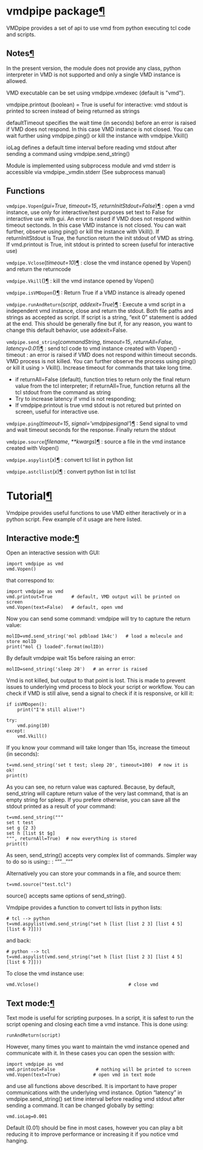 vmdpipe package[¶](#vmdpipe-package "Permalink to this headline")
=================================================================

VMDpipe provides a set of api to use vmd from python executing tcl code
and scripts.

Notes[¶](#module-vmdpipe "Permalink to this headline")
---------------------------------------------------------------

In the present version, the module does not provide any class, python
interpreter in VMD is not supported and only a single VMD instance is
allowed.

VMD executable can be set using vmdpipe.vmdexec (default is "vmd").

vmdpipe.printout (boolean) = True is useful for interactive: vmd stdout
is printed to screen instead of being returned as strings

defaultTimeout specifies the wait time (in seconds) before an error is
raised if VMD does not respond. In this case VMD instance is not closed.
You can wait further using vmdpipe.ping() or kill the instance with
vmdpipe.Vkill()

ioLag defines a default time interval before reading vmd stdout after
sending a command using vmdpipe.send\_string()

Module is implemented using subprocess module and vmd stderr is
accessible via vmdpipe.\_vmdin.stderr (See subprocess manual)

Functions
---------------------------------------------------------------

 `vmdpipe.Vopen`(*gui=True*, *timeout=15*, *returnInitStdout=False*)[¶](#vmdpipe.Vopen "Permalink to this definition")
:   open a vmd instance, use only for interactive/test purposes set text
    to False for interactive use with gui. An error is raised if VMD
    does not respond within timeout sectonds.  In this case VMD instance
    is not closed. You can wait further, observe using ping() or kill
    the instance with Vkill(). If returnInitStdout is True, the
    function return the init stdout of VMD as string. If vmd.printout
    is True, init stdout is printed to screen (useful for interactive
    use)

 `vmdpipe.Vclose`(*timeout=10*)[¶](#vmdpipe.Vclose "Permalink to this definition")
:   close the vmd instance opened by Vopen() and return the returncode

 `vmdpipe.Vkill`()[¶](#vmdpipe.Vkill "Permalink to this definition")
:   kill the vmd instance opened by Vopen()

 `vmdpipe.isVMDopen`()[¶](#vmdpipe.isVMDopen "Permalink to this definition")
:   Return True if a VMD instance is already opened

 `vmdpipe.runAndReturn`(*script*, *addexit=True*)[¶](#vmdpipe.runAndReturn "Permalink to this definition")
:   Execute a vmd script in a independent vmd instance, close and return
    the stdout. Both file paths and strings as accepted as script. If
    script is a string, “exit 0” statement is added at the end. This
    should be generally fine but if, for any reason, you want to change
    this default behavior, use addexit=False.

 `vmdpipe.send_string`(*commandString*, *timeout=15*, *returnAll=False*, *latency=0.01*)[¶](#vmdpipe.send_string "Permalink to this definition")
: send tcl code to vmd instance created with Vopen() - timeout : an
    error is raised if VMD does not respond within timeout
    seconds. VMD process is not killed. You can further observe the
    process using ping() or kill it using > Vkill(). Increase timeout
    for commands that take long time.
* if returnAll=False (default), function tries to return only the
  final return value from the tcl interpreter; if returnAll=True,
  function returns all the tcl stdout from the command as string
* Try to increase latency if vmd is not responding;
* If vmdpipe.printout is true vmd stdout is not retured but printed on
  screen, useful for interactive use.

`vmdpipe.ping`(*timeout=15*, *signal='vmdpipesignal'*)[¶](#vmdpipe.ping "Permalink to this definition")
:   Send signal to vmd and wait timeout seconds for the response.
    Finally return the stdout

`vmdpipe.source`(*filename*, *\*\*kwargs*)[¶](#vmdpipe.source "Permalink to this definition")
:   source a file in the vmd instance created with Vopen()

`vmdpipe.aspylist`(*x*)[¶](#vmdpipe.aspylist "Permalink to this definition")
:   convert tcl list in python list

`vmdpipe.astcllist`(*x*)[¶](#vmdpipe.astcllist "Permalink to this definition")
:   convert python list in tcl list


Tutorial[¶](#tutorial "Permalink to this headline")
===================================================

Vmdpipe provides useful functions to use VMD either iteractively or in a
python script. Few example of it usage are here listed.

Interactive mode:[¶](#interactive-mode "Permalink to this headline")
--------------------------------------------------------------------

Open an interactive session with GUI:

    import vmdpipe as vmd
    vmd.Vopen()

that correspond to:

    import vmdpipe as vmd
    vmd.printout=True       # default, VMD output will be printed on screen
    vmd.Vopen(text=False)   # default, open vmd

Now you can send some command: vmdpipe will try to capture the return
value:

    molID=vmd.send_string('mol pdbload 1k4c')   # load a molecule and store molID
    print("mol {} loaded".format(molID))

By default vmdpipe wait 15s before raising an error:

    molID=send_string('sleep 20')   # an error is raised

Vmd is not killed, but output to that point is lost. This is made to
prevent issues to underlying vmd process to block your script or
workflow. You can check if VMD is still alive, send a signal to check if
it is responsive, or kill it:

    if isVMDopen():
        print("I'm still alive!")

    try:
        vmd.ping(10)
    except:
        vmd.Vkill()

If you know your command will take longer than 15s, increase the timeout
(in seconds):

    t=vmd.send_string('set t test; sleep 20', timeout=100)  # now it is ok!
    print(t)

As you can see, no return value was captured. Because, by default,
send\_string will capture return value of the very last command, that
is an empty string for spleep. If you prefere otherwise, you can save
all the stdout printed as a result of your command:

    t=vmd.send_string("""
    set t test
    set g {2 3}
    set h [list $t $g]
    """, returnAll=True)  # now everything is stored
    print(t)

As seen, send\_string() accepts very complex list of commands. Simpler way to do so is using::
:   “””...”“”

Alternatively you can store your commands in a file, and source them:

    t=vmd.source("test.tcl")

source() accepts same options of send\_string().

Vmdpipe provides a function to convert tcl lists in python lists:

    # tcl --> python
    t=vmd.aspylist(vmd.send_string("set h [list [list 2 3] [list 4 5] [list 6 7]]))

and back:

    # python --> tcl
    t=vmd.aspylist(vmd.send_string("set h [list [list 2 3] [list 4 5] [list 6 7]]))

To close the vmd instance use:

    vmd.Vclose()                                 # close vmd

Text mode:[¶](#text-mode "Permalink to this headline")
------------------------------------------------------

Text mode is useful for scripting purposes. In a script, it is safest to
run the script opening and closing each time a vmd instance. This is
done using:

    runAndReturn(script)

However, many times you want to maintain the vmd instance opened and
communicate with it. In these cases you can open the session with:

    import vmdpipe as vmd
    vmd.printout=False               # nothing will be printed to screen
    vmd.Vopen(text=True)            # open vmd in text mode

and use all functions above described. It is important to have proper
communications with the underlying vmd instance. Option “latency” in
vmdpipe.send\_string() set time interval before reading vmd stdout after
sending a command. It can be changed globally by setting:

    vmd.ioLag=0.001

Default (0.01) should be fine in most cases, however you can play a bit
reducing it to improve performance or increasing it if you notice vmd
hanging.

